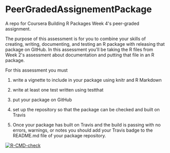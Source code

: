 # PeerGradedAssignementPackage
A repo for Coursera Building R Packages Week 4's peer-graded assignment.

The purpose of this assessment is for you to combine your skills of creating, writing, documenting, and testing an R package with releasing that package on GitHub. In this assessment you'll be taking the R files from Week 2's assessment about documentation and putting that file in an R package. 

For this assessment you must

1. write a vignette to include in your package using knitr and R Markdown

2. write at least one test written using testthat

3. put your package on GitHub

4. set up the repository so that the package can be checked and built on Travis

5. Once your package has built on Travis and the build is passing with no errors, warnings, or notes you should add your Travis badge to the README.md file of your package repository.


<!-- badges: start -->
  [![R-CMD-check](https://github.com/3fmeister/PeerGradedAssignementPackage/workflows/R-CMD-check/badge.svg)](https://github.com/3fmeister/PeerGradedAssignementPackage/actions)
  <!-- badges: end -->

